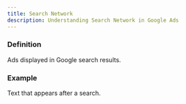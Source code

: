 ```yaml
---
title: Search Network
description: Understanding Search Network in Google Ads
---
```


### Definition
Ads displayed in Google search results.

### Example
Text that appears after a search.